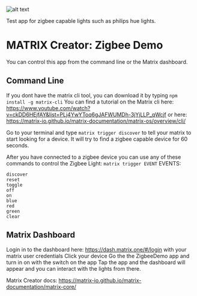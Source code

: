 ![alt text](https://avatars3.githubusercontent.com/u/15808325?v=4&s=200)

Test app for zigbee capable lights such as philips hue lights. 

# MATRIX Creator: Zigbee Demo

You can control this app from the command line or the Matrix dashboard. 

## Command Line
If you dont have the matrix cli tool, you can download it by typing `npm install -g matrix-cli`
You can find a tutorial on the Matrix cli here: https://www.youtube.com/watch?v=ckDD6HEjfAY&list=PLj4YwYToq6gJAFWUMDh-3jYjLLP_qWcjf
or here: https://matrix-io.github.io/matrix-documentation/matrix-os/overview/cli/

Go to your terminal and type `matrix trigger discover` to tell your matrix to start looking for a device.
It will try to find a zigbee capable device for 60 seconds.

After you have connected to a zigbee device you can use any of these commands to control the Zigbee Light:
`matrix trigger EVENT`
EVENTS:
```
discover
reset
toggle
off
on
blue
red
green
clear
```

## Matrix Dashboard
Login in to the dashboard here: https://dash.matrix.one/#/login with your matrix user credentials
Click your device 
Go the the ZigbeeDemo app and turn in on with the switch on the app
Tap the app and the dashboard will appear and you can interact with the lights from there.

Matrix Creator docs:
https://matrix-io.github.io/matrix-documentation/matrix-core/

